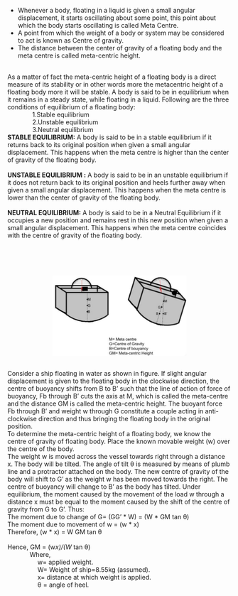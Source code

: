 <ul><li>Whenever a body, floating in a liquid is given a small angular displacement, it starts oscillating about some point, this point about which the body starts oscillating is called Meta Centre.</li>
<li>A point from which the weight of a body or system may be considered to act is known as Centre of gravity.</li>
<li>The distance between the center of gravity of a floating body and the meta centre is called meta-centric height.</li></ul><br>
As a matter of fact the meta-centric height of a floating body is a direct measure of its stability or in other words more the metacentric height of a floating body more it will be stable. A body is said to be in equilibrium when it remains in a steady state, while floating in a liquid. Following are the three conditions of equilibrium of a floating body:<br>
&emsp;&emsp;&emsp;&emsp;1.Stable equilibrium<br>
&emsp;&emsp;&emsp;&emsp;2.Unstable equilibrium <br>
&emsp;&emsp;&emsp;&emsp;3.Neutral equilibrium <br>
<b>STABLE EQUILIBRIUM:</b> A body is said to be in a stable equilibrium if it returns back to its original position when given a small angular displacement. This happens when the meta centre is higher than the center of gravity of the floating body.<br>
<br>
<b>UNSTABLE EQUILIBRIUM :</b> A body is said to be in an unstable equilibrium if it does not return back to its original position and heels further away when given a small angular displacement. This happens when the meta centre is lower than the center of gravity of the floating body.<br>
 <br>
<b>NEUTRAL EQUILIBRIUM:</b> A body is said to be in a Neutral Equilibrium if it occupies a new position and remains rest in this new position when given a small angular displacement. This happens when the meta centre coincides with the centre of gravity of the floating body.<br>
 <br>
 <br>
 <br>
<br>

 <img src="images/theoryimage.jpg" style="display: block; margin-left: auto; margin-right: auto; width: 60%;"><br>

 Consider a ship floating in water as shown in figure. If slight angular displacement is given to the floating body in the clockwise direction, the centre of buoyancy shifts from B to B’ such that the line of action of force of buoyancy, Fb  through B’ cuts the axis at M, which is called the meta-centre and the distance GM is called the meta-centric height. The buoyant force Fb through B’ and weight w through G constitute a couple acting in anti-clockwise direction and thus bringing the floating body in the original position.<br>
To determine the meta-centric height of a floating body, we know the centre of gravity of floating body. Place the known movable weight (w) over the centre of the body. <br>
The weight w is moved across the vessel towards right through a distance x. The body will be tilted. The angle of tilt &theta; is measured by means of plumb line and a protractor attached on the body. The new centre of gravity of the body will shift to G’ as the weight w has been moved towards the right. The centre of buoyancy will change to B’ as the body has tilted. Under equilibrium, the moment caused by the movement of the load w through a distance x must be equal to the moment caused by the shift of the centre of gravity from G to G’. Thus:<br>
		The moment due to change of G= (GG’ * W) = (W * GM tan &theta;)<br>
		The moment due to movement of w = (w * x)<br>
		Therefore,        (w * x) = W GM tan &theta;<br>
        <br>
		Hence,             GM = (w*x)/(W* tan &theta;)<br>
			&emsp; &emsp; &emsp;Where, <br>
			&emsp; &emsp; &emsp; &emsp;w= applied weight.<br>
			&emsp; &emsp; &emsp; &emsp;W= Weight of ship=8.55kg (assumed).<br>
			&emsp; &emsp; &emsp; &emsp;x= distance at which weight is applied.<br>
			&emsp; &emsp; &emsp; &emsp;&theta; = angle of heel.<br>


